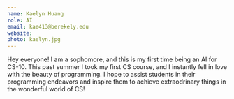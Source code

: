 ```yaml
---
name: Kaelyn Huang
role: AI
email: kae413@berekely.edu
website: 
photo: kaelyn.jpg
---
```

Hey everyone! I am a sophomore, and this is my first time being an AI for CS-10. This past summer I took my first CS course, and I instantly fell in love with the beauty of programming. I hope to assist students in their programming endeavors and inspire them to achieve extraodrinary things in the wonderful world of CS! 